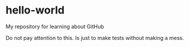 # hello-world
My repository for learning about GitHub

Do not pay attention to this. Is just to make tests without making a mess.

